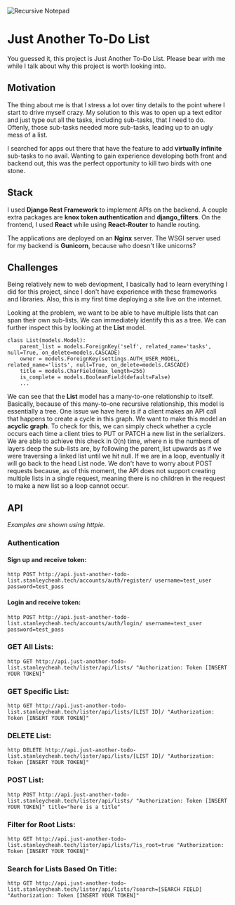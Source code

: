 ![Recursive Notepad](https://github.com/sccheah3/lister/just_another_todo_list.png)

# Just Another To-Do List

You guessed it, this project is Just Another To-Do List. Please bear with me while I talk about why this project is worth looking into.


## Motivation

The thing about me is that I stress a lot over tiny details to the point where I start to drive myself crazy. 
My solution to this was to open up a text editor and just type out all the tasks, including sub-tasks, that I need to do. Oftenly, those sub-tasks needed more sub-tasks, leading up to an ugly mess of a list. 

I searched for apps out there that have the feature to add **virtually infinite** sub-tasks to no avail. Wanting to gain experience developing both front and backend out, this was the perfect opportunity to kill two birds with one stone. 


## Stack

I used **Django Rest Framework** to implement APIs on the backend. A couple extra packages are **knox token authentication** and **django_filters**.
On the frontend, I used **React** while using **React-Router** to handle routing.

The applications are deployed on an **Nginx** server. The WSGI server used for my backend is **Gunicorn**, because who doesn't like unicorns?


## Challenges

Being relatively new to web devlopment, I basically had to learn everything I did for this project, since I don't have experience with these frameworks and libraries. Also, this is my first time deploying a site live on the internet. 

Looking at the problem, we want to be able to have multiple lists that can span their own sub-lists. We can immediately identify this as a tree. We can further inspect this by looking at the **List** model. 


```
class List(models.Model):
	parent_list = models.ForeignKey('self', related_name='tasks', null=True, on_delete=models.CASCADE)
	owner = models.ForeignKey(settings.AUTH_USER_MODEL, related_name='lists', null=True, on_delete=models.CASCADE)
	title = models.CharField(max_length=256)
	is_complete = models.BooleanField(default=False)
	...
```

We can see that the **List** model has a many-to-one relationship to itself. Basically, because of this many-to-one recursive relationship, this model is essentially a tree. One issue we have here is if a client makes an API call that happens to create a cycle in this graph. We want to make this model an **acyclic graph**. To check for this, we can simply check whether a cycle occurs each time a client tries to PUT or PATCH a new list in the serializers. We are able to achieve this check in O(n) time, where n is the numbers of layers deep the sub-lists are, by following the parent_list upwards as if we were traversing a linked list until we hit null. If we are in a loop, eventually it will go back to the head List node. We don't have to worry about POST requests because, as of this moment, the API does not support creating multiple lists in a single request, meaning there is no children in the request to make a new list so a loop cannot occur.


## API

*Examples are shown using httpie.*

### Authentication

#### Sign up and receive token:
```
http POST http://api.just-another-todo-list.stanleycheah.tech/accounts/auth/register/ username=test_user password=test_pass
```

#### Login and receive token:
```
http POST http://api.just-another-todo-list.stanleycheah.tech/accounts/auth/login/ username=test_user password=test_pass
```

### GET All Lists:

```
http GET http://api.just-another-todo-list.stanleycheah.tech/lister/api/lists/ "Authorization: Token [INSERT YOUR TOKEN]"
```

### GET Specific List:

```
http GET http://api.just-another-todo-list.stanleycheah.tech/lister/api/lists/[LIST ID]/ "Authorization: Token [INSERT YOUR TOKEN]"
```

### DELETE List:
```
http DELETE http://api.just-another-todo-list.stanleycheah.tech/lister/api/lists/[LIST ID]/ "Authorization: Token [INSERT YOUR TOKEN]"
```

### POST List:
```
http POST http://api.just-another-todo-list.stanleycheah.tech/lister/api/lists/ "Authorization: Token [INSERT YOUR TOKEN]" title="here is a title" 
```


### Filter for Root Lists:
```
http GET http://api.just-another-todo-list.stanleycheah.tech/lister/api/lists/?is_root=true "Authorization: Token [INSERT YOUR TOKEN]" 
```


### Search for Lists Based On Title:
```
http GET http://api.just-another-todo-list.stanleycheah.tech/lister/api/lists/?search=[SEARCH FIELD] "Authorization: Token [INSERT YOUR TOKEN]" 
```
















